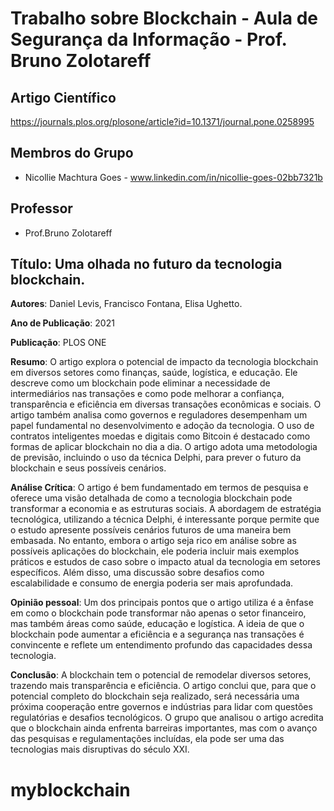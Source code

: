 # Trabalho sobre Blockchain - Aula de Segurança da Informação - Prof. Bruno Zolotareff

## Artigo Científico
https://journals.plos.org/plosone/article?id=10.1371/journal.pone.0258995

## Membros do Grupo
- Nicollie Machtura Goes - www.linkedin.com/in/nicollie-goes-02bb7321b

## Professor
- Prof.Bruno Zolotareff

## Título: Uma olhada no futuro da tecnologia blockchain.

**Autores**: Daniel Levis, Francisco Fontana, Elisa Ughetto.

**Ano de Publicação**: 2021

**Publicação**: PLOS ONE

**Resumo**: O artigo explora o potencial de impacto da tecnologia blockchain em diversos setores como finanças, saúde, logística, e educação. Ele descreve como um blockchain pode eliminar a necessidade de intermediários nas transações e como pode melhorar a confiança, transparência e eficiência em diversas transações econômicas e sociais. O artigo também analisa como governos e reguladores desempenham um papel fundamental no desenvolvimento e adoção da tecnologia. O uso de contratos inteligentes moedas e digitais como Bitcoin é destacado como formas de aplicar blockchain no dia a dia. O artigo adota uma metodologia de previsão, incluindo o uso da técnica Delphi, para prever o futuro da blockchain e seus possíveis cenários.

**Análise Crítica**: O artigo é bem fundamentado em termos de pesquisa e oferece uma visão detalhada de como a tecnologia blockchain pode transformar a economia e as estruturas sociais. A abordagem de estratégia tecnológica, utilizando a técnica Delphi, é interessante porque permite que o estudo apresente possíveis cenários futuros de uma maneira bem embasada. No entanto, embora o artigo seja rico em análise sobre as possíveis aplicações do blockchain, ele poderia incluir mais exemplos práticos e estudos de caso sobre o impacto atual da tecnologia em setores específicos. Além disso, uma discussão sobre desafios como escalabilidade e consumo de energia poderia ser mais aprofundada.

**Opinião pessoal**: Um dos principais pontos que o artigo utiliza é a ênfase em como o blockchain pode transformar não apenas o setor financeiro, mas também áreas como saúde, educação e logística. A ideia de que o blockchain pode aumentar a eficiência e a segurança nas transações é convincente e reflete um entendimento profundo das capacidades dessa tecnologia.

**Conclusão**: A blockchain tem o potencial de remodelar diversos setores, trazendo mais transparência e eficiência. O artigo conclui que, para que o potencial completo do blockchain seja realizado, será necessária uma próxima cooperação entre governos e indústrias para lidar com questões regulatórias e desafios tecnológicos. O grupo que analisou o artigo acredita que o blockchain ainda enfrenta barreiras importantes, mas com o avanço das pesquisas e regulamentações incluídas, ela pode ser uma das tecnologias mais disruptivas do século XXI.



# myblockchain